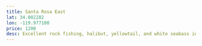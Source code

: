 ```yaml
---
title: Santa Rosa East
lat: 34.002282
lon: -119.977100
price: 1200
desc: Excellent rock fishing, halibut, yellowtail, and white seabass in spring. 2.5 hour ride for up to 6 passengers.
---
```

